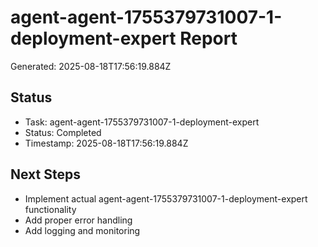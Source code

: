 # agent-agent-1755379731007-1-deployment-expert Report

Generated: 2025-08-18T17:56:19.884Z

## Status
- Task: agent-agent-1755379731007-1-deployment-expert
- Status: Completed
- Timestamp: 2025-08-18T17:56:19.884Z

## Next Steps
- Implement actual agent-agent-1755379731007-1-deployment-expert functionality
- Add proper error handling
- Add logging and monitoring
